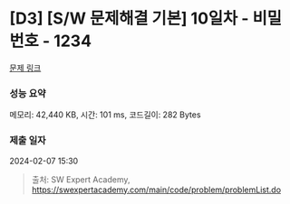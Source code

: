 # [D3] [S/W 문제해결 기본] 10일차 - 비밀번호 - 1234 

[문제 링크](https://swexpertacademy.com/main/code/problem/problemDetail.do?contestProbId=AV14_DEKAJcCFAYD) 

### 성능 요약

메모리: 42,440 KB, 시간: 101 ms, 코드길이: 282 Bytes

### 제출 일자

2024-02-07 15:30



> 출처: SW Expert Academy, https://swexpertacademy.com/main/code/problem/problemList.do